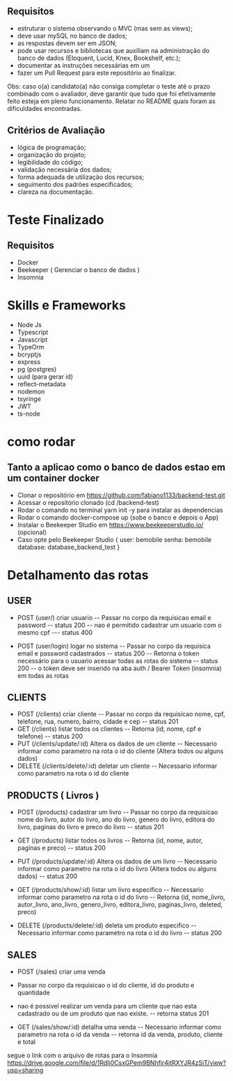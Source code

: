 ## Requisitos
- estruturar o sistema observando o MVC (mas sem as views);
- deve usar mySQL no banco de dados;
- as respostas devem ser em JSON;
- pode usar recursos e bibliotecas que auxiliam na administração do banco de dados (Eloquent, Lucid, Knex, Bookshelf, etc.);
- documentar as instruções necessárias em um 
- fazer um Pull Request para este repositório ao finalizar.

Obs: caso o(a) candidato(a) não consiga completar o teste até o prazo combinado com o avaliador, deve garantir que tudo que foi efetivamente feito esteja em pleno funcionamento. Relatar no README quais foram as dificuldades encontradas.

## Critérios de Avaliação
- lógica de programação;
- organização do projeto;
- legibilidade do código;
- validação necessária dos dados;
- forma adequada de utilização dos recursos;
- seguimento dos padrões especificados;
- clareza na documentação.


# Teste Finalizado #

## Requisitos ##

- Docker
- Beekeeper ( Gerenciar o banco de dados )
- Insomnia

# Skills e Frameworks #

- Node Js
- Typescript
- Javascript
- TypeOrm
- bcryptjs
- express
- pg (postgres)
- uuid (para gerar id)
- reflect-metadata
- nodemon
- tsyringe
- JWT
- ts-node

# como rodar #

## Tanto a aplicao como o banco de dados estao em um container docker ##
- Clonar o repositório em https://github.com/fabiano1133/backend-test.git
- Acessar o repositório clonado (cd /backend-test)
- Rodar o comando no terminal yarn init -y para instalar as dependencias
- Rodar o comando docker-compose up (sobe o banco e depois o App)
- Instalar o Beekeeper Studio em https://www.beekeeperstudio.io/ (opcional)
- Caso opte pelo Beekeeper Studio {
    user: bemobile
    senha: bemobile
    database: database_backend_test
}

# Detalhamento das rotas #

## USER ##

- POST (user/) criar usuario 
-- Passar no corpo da requisicao email e password -- status 200
-- nao é permitido cadastrar um usuario com o mesmo cpf --- status 400

- POST (user/login) logar no sistema 
-- Passar no corpo da requisica email e password cadastrados -- status 200
-- Retorna o token necessário para o usuario acessar todas as rotas do sistema -- status 200
-- o token deve ser inserido na aba auth / Bearer Token (insomnia) em todas as rotas

## CLIENTS ##

- POST (/clients) criar cliente
-- Passar no corpo da requisicao nome, cpf, telefone, rua, numero, bairro, cidade e cep -- status 201
- GET (/clients) listar todos os clientes 
-- Retorna (id, nome, cpf e telefone) -- status 200
- PUT (/clients/update/:id) Altera os dados de um cliente
-- Necessario informar como parametro na rota o id do cliente (Altera todos ou alguns dados) 
- DELETE (/clients/delete/:id) deletar um cliente 
-- Necessario informar como parametro na rota o id do cliente

## PRODUCTS ( Livros ) ##

- POST (/products) cadastrar um livro
-- Passar no corpo da requisicao nome do livro, autor do livro, ano do livro, genero do livro, editora do livro, paginas do livro e preco do livro -- status 201

- GET (/products) listar todos os livros
-- Retorna (id, nome, autor, paginas e preco) -- status 200

- PUT (/products/update/:id) Altera os dados de um livro
-- Necessario informar como parametro na rota o id do livro (Altera todos ou alguns dados) -- status 200

- GET (/products/show/:id) listar um livro especifico
-- Necessario informar como parametro na rota o id do livro
-- Retorna (id, nome_livro, autor_livro, ano_livro, genero_livro, editora_livro, paginas_livro, deleted, preco)

- DELETE (/products/delete/:id) deleta um produto especifico
-- Necessario informar como parametro na rota o id do livro
-- status 200

## SALES ##

- POST (/sales) criar uma venda
- Passar no corpo da requisicao o id do cliente, id do produto e quantidade
- nao é possivel realizar um venda para um cliente que nao esta cadastrado ou de um produto que nao existe.
-- retorna status 201

- GET (/sales/show/:id) detalha uma venda
-- Necessario informar como parametro na rota o id da venda
-- retorna id da venda, produto, cliente e total

segue o link com o arquivo de rotas para o Insomnia https://drive.google.com/file/d/1RdIj0CsxGPem9BNhfjr4jtRXYJR4zSiT/view?usp=sharing


